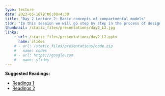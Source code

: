 ```yaml
---
type: lecture
date: 2023-05-16T8:00:00+4:30
title: "Day 2 Lecture 2: Basic concepts of compartmental models"
tldr: "In this session we will go step by step in the process of designing a compartmental model. We will apply concepts of probability, proportions, hazard rates and competing hazards. We will also discuss alternatives for capturing disease events and interventions."
thumbnail: /static_files/presentations/day2_L2.jpg
links: 
    - url: /static_files/presentations/day2_L2.pptx
      name: slides
    # - url: /static_files/presentations/code.zip
    #   name: codes
    # - url: https://google.com
    #   name: slides
---
```

**Suggested Readings:**
- [Readings 1](http://example.com)
- [Readings 2](http://example.com)
